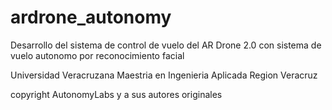 # ardrone_autonomy

Desarrollo del sistema de control de vuelo del  AR Drone 2.0
con sistema de vuelo autonomo por reconocimiento facial

Universidad Veracruzana
Maestria en Ingenieria Aplicada
Region Veracruz

copyright AutonomyLabs y a sus autores originales
